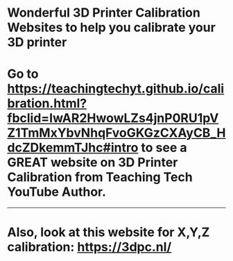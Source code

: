 # Wonderful 3D Printer Calibration Websites to help you calibrate your 3D printer


# Go to https://teachingtechyt.github.io/calibration.html?fbclid=IwAR2HwowLZs4jnP0RU1pVZ1TmMxYbvNhqFvoGKGzCXAyCB_HdcZDkemmTJhc#intro  to see a GREAT website on 3D Printer Calibration from Teaching Tech YouTube Author.

---

# Also, look at this website for X,Y,Z calibration: https://3dpc.nl/
